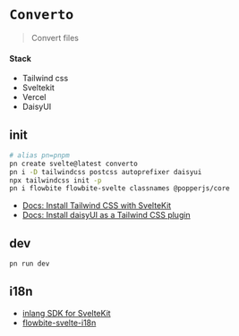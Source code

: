 # `Converto`
> Convert files

#### Stack

- Tailwind css
- Sveltekit
- Vercel
- DaisyUI

## init

```bash
# alias pn=pnpm
pn create svelte@latest converto
pn i -D tailwindcss postcss autoprefixer daisyui
npx tailwindcss init -p
pn i flowbite flowbite-svelte classnames @popperjs/core
```

- [Docs: Install Tailwind CSS with SvelteKit](https://tailwindcss.com/docs/guides/sveltekit)
- [Docs: Install daisyUI as a Tailwind CSS plugin](https://daisyui.com/docs/install/)

## dev

```bash
pn run dev
```

## i18n

- [inlang SDK for SvelteKit](https://inlang.com/documentation/sdk/sveltekit)
- [flowbite-svelte-i18n](https://github.com/shinokada/flowbite-svelte-i18n)



